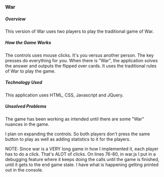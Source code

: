 ### War
##### Overview
This version of War uses two players to play the traditional game of War.
##### How the Game Works
The controls uses mouse clicks. It's you versus another person. The
key presses do everything for you. When there is "War", the application solves the answer and outputs the flipped over cards. It uses the traditional rules of War to play the game.
##### Technology Used
This application uses HTML, CSS, Javascript and JQuery.
##### Unsolved Problems
The game has been working as intended until there are some "War" nuances in the game.

I plan on expanding the controls. So both players don't press the same button to play as well as adding statistics to it for the players.

NOTE: Since war is a VERY long game in how I implemented it, each player has to do a click. That's ALOT of clicks. On lines 76-80, in war.js I put in a debugging feature where it keeps doing the calls until the game is finished, until it gets to the end game state. I have what is happening getting printed out in the console. 
